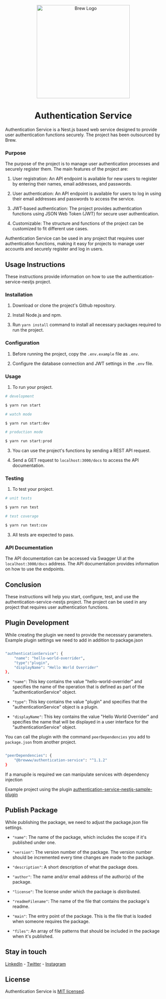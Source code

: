 
<p  align="center">
<a  href="http://brewww.com/"  target="blank"><img  src="https://s3.us-west-2.amazonaws.com/secure.notion-static.com/b80d525d-0026-4c9f-bfa5-7c32f8e9250c/Brew-Logo-Small.png?X-Amz-Algorithm=AWS4-HMAC-SHA256&X-Amz-Content-Sha256=UNSIGNED-PAYLOAD&X-Amz-Credential=AKIAT73L2G45EIPT3X45%2F20230313%2Fus-west-2%2Fs3%2Faws4_request&X-Amz-Date=20230313T110207Z&X-Amz-Expires=86400&X-Amz-Signature=20ba5981b9341e0cbd4a0d62570e759fd899a8a2abe9451b28c5dd219124c3a2&X-Amz-SignedHeaders=host&response-content-disposition=filename%3D%22Brew-Logo-Small.png%22&x-id=GetObject"  width="300"  alt="Brew Logo"  /></a>
</p>

  

<h1  align="center">Authentication Service</h1>

  

Authentication Service is a Nest.js based web service designed to provide user authentication functions securely. The project has been outsourced by Brew.

  
  

### Purpose

  

The purpose of the project is to manage user authentication processes and securely register them. The main features of the project are:

1. User registration: An API endpoint is available for new users to register by entering their names, email addresses, and passwords.

2. User authentication: An API endpoint is available for users to log in using their email addresses and passwords to access the service.

3. JWT-based authentication: The project provides authentication functions using JSON Web Token (JWT) for secure user authentication.

4. Customizable: The structure and functions of the project can be customized to fit different use cases.

  
Authentication Service can be used in any project that requires user authentication functions, making it easy for projects to manage user accounts and securely register and log in users.

  
## Usage Instructions

  
These instructions provide information on how to use the authentication-service-nestjs project.

  
### Installation

  
1. Download or clone the project's Github repository.

2. Install Node.js and npm.

3. Run `yarn install` command to install all necessary packages required to run the project.

  
### Configuration

1. Before running the project, copy the `.env.example` file as `.env`.

2. Configure the database connection and JWT settings in the `.env` file.

  

  

### Usage

1. To run your project.

```bash
# development

$ yarn run start  

# watch mode

$ yarn run start:dev

# production mode  

$ yarn run start:prod
```

3. You can use the project's functions by sending a REST API request.  

4. Send a GET request to `localhost:3000/docs` to access the API documentation.

  
### Testing

1. To test your project.

```bash
# unit tests

$ yarn run test

# test coverage

$ yarn run test:cov
```

  

3. All tests are expected to pass.

  

  

### API Documentation

  

The API documentation can be accessed via Swagger UI at the `localhost:3000/docs` address. The API documentation provides information on how to use the endpoints.

  

## Conclusion

  
These instructions will help you start, configure, test, and use the authentication-service-nestjs project. The project can be used in any project that requires user authentication functions.



## Plugin Development

While creating the plugin we need to provide the necessary parameters. Example plugin settings we need to add in addition to package.json

```bash

"authenticationService": {
	"name": "hello-world-overrider",
	"type":"plugin",
	"displayName": "Hello World Overrider"
},

```

-  `"name"`: This key contains the value "hello-world-overrider" and specifies the name of the operation that is defined as part of the "authenticationService" object.

-  `"type"`: This key contains the value "plugin" and specifies that the "authenticationService" object is a plugin.

-  `"displayName"`: This key contains the value "Hello World Overrider" and specifies the name that will be displayed in a user interface for the "authenticationService" object.

  

You can call the plugin with the command `peerDependencies` you add to `package.json` from another project.

```bash

"peerDependencies": {
	"@brewww/authentication-service": "^1.1.2"
}

```

If a manupile is required we can manipulate services with dependency injection

Example project using the plugin [authentication-service-nestjs-sample-plugin](https://github.com/BrewInteractive/authentication-service-nestjs-sample-plugin)
 
  

## Publish Package

While publishing the package, we need to adjust the package.json file settings.

-  `"name"`: The name of the package, which includes the scope if it's published under one.

-  `"version"`: The version number of the package. The version number should be incremented every time changes are made to the package.

-  `"description"`: A short description of what the package does.

-  `"author"`: The name and/or email address of the author(s) of the package.

-  `"license"`: The license under which the package is distributed.

-  `"readmeFilename"`: The name of the file that contains the package's readme.

-  `"main"`: The entry point of the package. This is the file that is loaded when someone requires the package.

-  `"files"`: An array of file patterns that should be included in the package when it's published.

  

## Stay in touch

  

[LinkedIn](https://www.linkedin.com/company/brew-interactive/) - [Twitter](https://twitter.com/BrewInteractive ) - [Instagram](https://www.instagram.com/brew_interactive/)

  
  

## License

Authentication Service is [MIT licensed](LICENSE).
